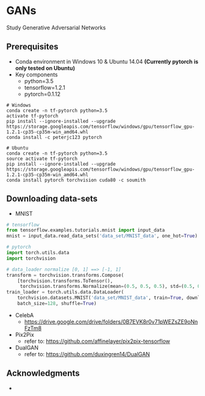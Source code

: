 # GANs
Study Generative Adversarial Networks

## Prerequisites

* Conda environment in Windows 10 & Ubuntu 14.04 **(Currently pytorch is only tested on Ubuntu)**
* Key components
  * python=3.5
  * tensorflow=1.2.1
  * pytorch=0.1.12

```shell
# Windows
conda create -n tf-pytorch python=3.5
activate tf-pytorch
pip install --ignore-installed --upgrade https://storage.googleapis.com/tensorflow/windows/gpu/tensorflow_gpu-1.2.1-cp35-cp35m-win_amd64.whl
conda install -c peterjc123 pytorch
```

```shell
# Ubuntu
conda create -n tf-pytorch python=3.5
source activate tf-pytorch
pip install --ignore-installed --upgrade https://storage.googleapis.com/tensorflow/windows/gpu/tensorflow_gpu-1.2.1-cp35-cp35m-win_amd64.whl
conda install pytorch torchvision cuda80 -c soumith
```

## Downloading data-sets

* MNIST
```python
# tensorflow
from tensorflow.examples.tutorials.mnist import input_data
mnist = input_data.read_data_sets('data_set/MNIST_data', one_hot=True)

# pytorch
import torch.utils.data
import torchvision

# data_loader normalize [0, 1] ==> [-1, 1]
transform = torchvision.transforms.Compose(
    [torchvision.transforms.ToTensor(),
     torchvision.transforms.Normalize(mean=(0.5, 0.5, 0.5), std=(0.5, 0.5, 0.5)) ])
train_loader = torch.utils.data.DataLoader(
    torchvision.datasets.MNIST('data_set/MNIST_data', train=True, download=True, transform=transform),
    batch_size=128, shuffle=True)
```

* CelebA
  * https://drive.google.com/drive/folders/0B7EVK8r0v71pWEZsZE9oNnFzTm8
* Pix2Pix
  * refer to: https://github.com/affinelayer/pix2pix-tensorflow
* DualGAN
  * refer to: https://github.com/duxingren14/DualGAN
 
## Acknowledgments

* 
